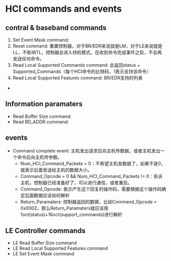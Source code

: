 


# HCI commands and events
## contral  & baseband commands
1. Set Event Mask command: 
2. Reset command: 重置控制器，对于BR/EDR来说就是LM，对于LE来说就是LL，不影响TL，控制器会进入待机模式。在收到命令完成事件之前，不会再发送任何命令。
3. Read Local Supported Commands command: 会返回status + Supported_Commands（每个HCI命令的比特码，1表示支持该命令）
4. Read Local Supported Features command: BR/EDR支持的列表
- 

## Information paramaters
- Read Buffer Size command:
- Read BD_ADDR command:

## events
- Command complete event: 主机发出请求后向主机传数据，或者主机发出一个命令后向主机传参数。
	- Num_HCI_Command_Packets = 0：不希望主机发数据了，如果不是0，就表示后面发送给主机的数据大小。
	- Command_Opcode = 0 && Num_HCI_Command_Packets != 0：告诉主机，控制器已经准备好了，可以进行通信，或者重启。
	- Command_Opcode: 表示产生这个回复的操作码，需要根据这个操作码确定后面数据应该如何解析
	- Return_Paramaters: 控制器返回的数据，比如Command_Opcode = 0x0002，那么Return_Paramaters就应该按1oct(status)+16oct(support_commands)进行解析

## LE Controller commands
- LE Read Buffer Size command
- LE Read Local Supported Features command
- LE Set Event Mask command